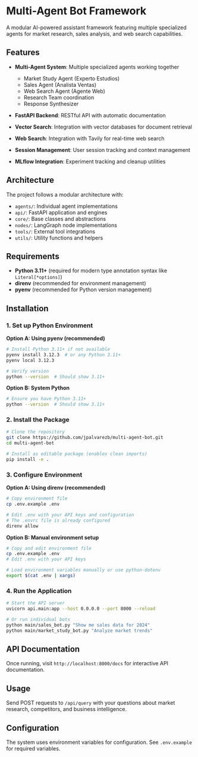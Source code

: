 # Multi-Agent Bot Framework

A modular AI-powered assistant framework featuring multiple specialized agents for market research, sales analysis, and web search capabilities.

## Features

- **Multi-Agent System**: Multiple specialized agents working together
  - Market Study Agent (Experto Estudios)
  - Sales Agent (Analista Ventas)
  - Web Search Agent (Agente Web)
  - Research Team coordination
  - Response Synthesizer

- **FastAPI Backend**: RESTful API with automatic documentation
- **Vector Search**: Integration with vector databases for document retrieval
- **Web Search**: Integration with Tavily for real-time web search
- **Session Management**: User session tracking and context management
- **MLflow Integration**: Experiment tracking and cleanup utilities

## Architecture

The project follows a modular architecture with:
- `agents/`: Individual agent implementations
- `api/`: FastAPI application and engines
- `core/`: Base classes and abstractions
- `nodes/`: LangGraph node implementations
- `tools/`: External tool integrations
- `utils/`: Utility functions and helpers

## Requirements

- **Python 3.11+** (required for modern type annotation syntax like `Literal[*options]`)
- **direnv** (recommended for environment management)
- **pyenv** (recommended for Python version management)

## Installation

### 1. Set up Python Environment

**Option A: Using pyenv (recommended)**
```bash
# Install Python 3.11+ if not available
pyenv install 3.12.3  # or any Python 3.11+
pyenv local 3.12.3

# Verify version
python --version  # Should show 3.11+
```

**Option B: System Python**
```bash
# Ensure you have Python 3.11+
python --version  # Should show 3.11+
```

### 2. Install the Package

```bash
# Clone the repository
git clone https://github.com/jpalvarezb/multi-agent-bot.git
cd multi-agent-bot

# Install as editable package (enables clean imports)
pip install -e .
```

### 3. Configure Environment

**Option A: Using direnv (recommended)**
```bash
# Copy environment file
cp .env.example .env

# Edit .env with your API keys and configuration
# The .envrc file is already configured
direnv allow
```

**Option B: Manual environment setup**
```bash
# Copy and edit environment file
cp .env.example .env
# Edit .env with your API keys

# Load environment variables manually or use python-dotenv
export $(cat .env | xargs)
```

### 4. Run the Application

```bash
# Start the API server
uvicorn api.main:app --host 0.0.0.0 --port 8000 --reload

# Or run individual bots
python main/sales_bot.py "Show me sales data for 2024"
python main/market_study_bot.py "Analyze market trends"
```

## API Documentation

Once running, visit `http://localhost:8000/docs` for interactive API documentation.

## Usage

Send POST requests to `/api/query` with your questions about market research, competitors, and business intelligence.

## Configuration

The system uses environment variables for configuration. See `.env.example` for required variables.

